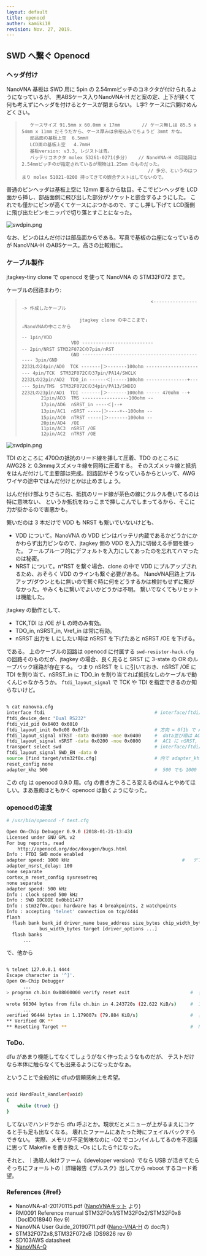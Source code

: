 ```yaml
---
layout: default
title: openocd
auther: kamiki18
revision: Nov. 27, 2019.
---
```


## SWD へ繋ぐ Openocd


### ヘッダ付け

NanoVNA 基板は SWD 用に 5pin の 2.54mmピッチのコネクタが付けられるようになっているが、
黒ABSケース入りNanoVNA-H だと案の定、上下が狭くて何も考えずにヘッダを付けるとケースが閉まらない。
L字? ケースに穴開けめんどくさい。

 >        ケースサイズ 91.5mm x 60.0mm x 17mm        // ケース無しは 85.5 x 54mm x 11mm だそうだから、ケース厚みは余裕込みでちょうど 3mmt かな。
 >        部品面の基板上空  6.5mmH
 >        LCD面の基板上空   4.7mmH
 >        基板version: v3.3, レジストは青。
 >        バッテリコネクタ molex 53261-0271(多分)    // NanoVNA-H の回路図は2.54mmピッチのが指定されているが現物は1.25mm のものだった。
 >                                                   // 多分、というのはつまり molex 51021-0200 持ってきての嵌合テストはしてないので。

普通のピンヘッダは基板上空に 12mm 要るから駄目。そこでピンヘッダを LCD面から挿し、部品面側に飛び出した部分がソケットと嵌合するようにした。
これでも僅かにピンが高くてケースにぶつかるので、すこし押し下げて LCD面側に飛び出たピンをニッパで切り落とすことになった。

![swdpin.png](/nanovna/images/swdpin.jpg)

なお、ピンのはんだ付けは部品面からである。写真で基板の台座になっているのが NanoVNA-H のABSケース。高さの比較用に。


### ケーブル製作


jtagkey-tiny clone で openocd を使って NanoVNA の STM32F072 まで。

ケーブルの回路まわり:

 >
 >                                                    <-----------------> 作成したケーブル
 >                                         
 >                          jtagkey clone の中ここまで↓                ↓NanoVNAの中ここから
 >                                                                       -- 1pin/VDD
 >                       VDD --------------------------                  -- 2pin/NRST STM32F072Cの7pin/nRST
 >                       GND ---------------------------------------------- 3pin/GND
 >     2232Lの24pin/AD0  TCK -------|＞-------100ohm ---------------------- 4pin/TCK  STM32F072Cの37pin/PA14/SWCLK
 >     2232Lの22pin/AD2  TDO_in ------＜|-----100ohm ---------------+------ 5pin/TMS  STM32F072Cの34pin/PA13/SWDIO
 >     2232Lの23pin/AD1  TDI -------|＞-------100ohm ----- 470ohm --+
 >            21pin/AD3  TMS -----------------100ohm --
 >            17pin/AD6  nSRST_in ----＜|--+
 >            13pin/AC1  nSRST -----|＞----+--100ohm --
 >            15pin/AC0  nTRST -----|＞-------100ohm --
 >            20pin/AD4  /OE
 >            11pin/AC3  nSRST /OE
 >            12pin/AC2  nTRST /OE

![swdpin.png](/nanovna/images/swdcable.jpg)


TDI のところに 470Ωの抵抗のリード線を挿して圧着、TDO のところに AWG28 と 0.3mmφスズメッキ線を同時に圧着する。
そのスズメッキ線と抵抗をはんだ付けして主要部は完成。回路図がそうなっているからといって、AWGワイヤの途中ではんだ付けとかは止めましょう。

はんだ付け部よりさらに右、抵抗のリード線が茶色の線にクルクル巻いてるのは特に意味ない、
というか抵抗をねっこまで挿しこんでしまってるから、そこに力が掛かるので害悪かも。

繋いだのは 3 本だけで VDD も NRST も繋いでいないけども、

 * VDD について。NanoVNA の VDD ピンはバッテリ内蔵であるかどうかにかかわらず出力ピンなので、jtagkey 側の VDD を入力に切替える手間を嫌った。
   フールプルーフ的にデフォルトを入力にしてあったのを忘れてハマったのは秘密。
 * NRST について。n*RST を繋ぐ場合、clone の中で VDD にプルアップされるため、おそらく VDD のラインも繋ぐ必要がある。
   NanoVNA回路上プルアップ/ダウンともに無いので繋ぐ時に何をどうするかは検討もせずに繋がなかった。やみくもに繋いでよいかどうかは不明。
   繋いでなくてもリセットは機能した。 

jtagkey の動作として、

 * TCK,TDI は /OE が L の時のみ有効。
 * TDO_in, nSRST_in, Vref_in は常に有効。
 * nSRST 出力を L にしたい時は nSRST を下げたあと nSRST /OE を下げる。

である。
上のケーブルの回路は openocd に付属する `swd-resistor-hack.cfg` の回路そのものだが、jtagkey の場合、良く見ると SRST に 3-state の OR のループバック経路が存在する。
つまり nSRST を L に引いておき、nSRST /OE に TDI を割り当て、nSRST_in に TDO_in を割り当てれば抵抗なしのケーブルで動くんじゃなかろうか。
`ftdi_layout_signal` で TCK や TDI を指定できるのか知らないけど。

~~~ sh

% cat nanovna.cfg
interface ftdi                                        # interface/ftdi/jtagkey2.cfg からコピって desc,vid 改変。
ftdi_device_desc "Dual RS232"  
ftdi_vid_pid 0x0403 0x6010
ftdi_layout_init 0x0c08 0x0f1b                        # 方向 = 0f1b で AC0-3,AD4,AD3,AD1,AD0 が出力ピン。初期値 = 0c08で AC2,AC3,AD3が H,それ以外が L.
ftdi_layout_signal nTRST -data 0x0100 -noe 0x0400     #  data並び順は AC7-AC0,AD7-AD0. 0x0100ならAC0, /OE は AC2. -data なので反転なし。
ftdi_layout_signal nSRST -data 0x0200 -noe 0x0800     #  AC1 に nSRST, AC3 に /OE.  openocd の論理的にはこれで nSRST を NRST に繋ぐことができるはず。
transport select swd                                  # interface/ftdi/swd-resistor-hack.cfg より。
ftdi_layout_signal SWD_EN -data 0
source [find target/stm32f0x.cfg]                     # 内で adapter_khz 1000 している。
reset_config none                                     
adapter_khz 500                                       #  500 でも 1000 でも 8000 でもたいしてかわらない。

~~~

この cfg は openocd 0.9.0 用。cfg の書き方ころころ変えるのほんとやめてほしい。まあ愚痴はともかく openocd は動くようになった。


### openocdの速度


~~~ sh
# /usr/bin/openocd -f test.cfg  

Open On-Chip Debugger 0.9.0 (2018-01-21-13:43)
Licensed under GNU GPL v2
For bug reports, read
	http://openocd.org/doc/doxygen/bugs.html
Info : FTDI SWD mode enabled
adapter speed: 1000 kHz                                         #   デフォルト。MCLK/6 まで動くはず。つまり 8000kHz に耐えるはず。
adapter_nsrst_delay: 100
none separate
cortex_m reset_config sysresetreq
none separate
adapter speed: 500 kHz
Info : clock speed 500 kHz
Info : SWD IDCODE 0x0bb11477
Info : stm32f0x.cpu: hardware has 4 breakpoints, 2 watchpoints
Info : accepting 'telnet' connection on tcp/4444
flash
  flash bank bank_id driver_name base_address size_bytes chip_width_bytes
            bus_width_bytes target [driver_options ...]
  flash banks
      ...

~~~

で、他から

~~~ sh

% telnet 127.0.0.1 4444
Escape character is '^]'.
Open On-Chip Debugger
      ...
> program ch.bin 0x08000000 verify reset exit                      #  書き込みコマンド発行。
      ...
wrote 98304 bytes from file ch.bin in 4.243720s (22.622 KiB/s)     #  170kbit/s しかない。500kHz指定しようが要するにほとんど erase の時間ということ。
      ...
verified 96444 bytes in 1.179007s (79.884 KiB/s)                   #  実際、こちらはちゃんと 640kbit/s 出ている(むしろ速くない?)。
** Verified OK **
** Resetting Target **                                             #  NRSTに繋いでなくてもリセットは動作した。

~~~


### ToDo.

dfu があまり機能してなくてしょうがなく作ったようなものだが、
テストだけなら本体に触らなくても出来るようになったかなぁ。

ということで全般的に dfuの信頼感向上を希望。

~~~ sh

void HardFault_Handler(void)
{
    while (true) {}
}

~~~

してないでハンドラから dfu 呼ぶとか。現状だとメニューが上がるまえにコケると手も足も出なくなる。
壊れたファームにあたった時にフェイルバックすらできない。
実際、メモリが不足気味なのに -O2 でコンパイルしてるのを不思議に思って Makefile を書き換え -Os にしたら↑になった。

それと、｜逸般人向けファーム《developer version》でなら USB が活きてたらそっちにフォールトの｜詳細報告《ブルスク》出してから reboot するコード希望。


### References  {#ref}

 * NanoVNA-a1-20170115.pdf ([NanoVNAキット](https://ttrf.tk/kit/nanovna/) より)
 * RM0091 Reference manual STM32F0x1/STM32F0x2/STM32F0x8 (DocID018940 Rev 9)
 * NanoVNA User Guide_20190711.pdf  ([Nano-VNA-H](https://github.com/hugen79/NanoVNA-H) の doc内 )
 * STM32F072x8,STM32F072xB (DS9826 rev 6)
 * SD103AWS datasheet   <!-- https://www.diodes.com/assets/Datasheets/ds30101.pdf -->
 * [NanoVNA-Q](https://github.com/qrp73/NanoVNA-Q)



